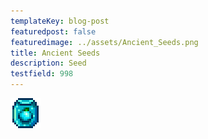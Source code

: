 ```yaml
---
templateKey: blog-post
featuredpost: false
featuredimage: ../assets/Ancient_Seeds.png
title: Ancient Seeds
description: Seed
testfield: 998
---
```

![Ancient Seeds](../assets/Ancient_Seeds.png)